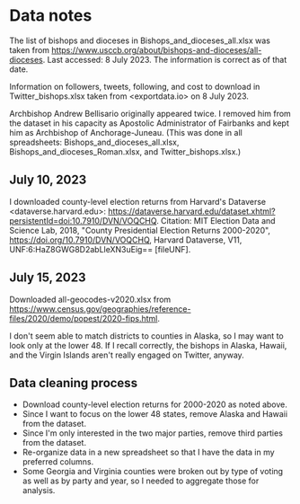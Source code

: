 # Data notes

The list of bishops and dioceses in Bishops_and_dioceses_all.xlsx was taken from <https://www.usccb.org/about/bishops-and-dioceses/all-dioceses>. Last accessed: 8 July 2023. The information is correct as of that date.

Information on followers, tweets, following, and cost to download in Twitter_bishops.xlsx taken from <exportdata.io> on 8 July 2023.

Archbishop Andrew Bellisario originally appeared twice. I removed him from the dataset in his capacity as Apostolic Administrator of Fairbanks and kept him as Archbishop of Anchorage-Juneau. (This was done in all spreadsheets: Bishops_and_dioceses_all.xlsx, Bishops_and_dioceses_Roman.xlsx, and Twitter_bishops.xlsx.)

## July 10, 2023

I downloaded county-level election returns from Harvard's Dataverse <dataverse.harvard.edu>: <https://dataverse.harvard.edu/dataset.xhtml?persistentId=doi:10.7910/DVN/VOQCHQ>. Citation: MIT Election Data and Science Lab, 2018, "County Presidential Election Returns 2000-2020", <https://doi.org/10.7910/DVN/VOQCHQ>, Harvard Dataverse, V11, UNF:6:HaZ8GWG8D2abLleXN3uEig== [fileUNF].

## July 15, 2023

Downloaded all-geocodes-v2020.xlsx from <https://www.census.gov/geographies/reference-files/2020/demo/popest/2020-fips.html>.

I don't seem able to match districts to counties in Alaska, so I may want to look only at the lower 48. If I recall correctly, the bishops in Alaska, Hawaii, and the Virgin Islands aren't really engaged on Twitter, anyway.

## Data cleaning process

- Download county-level election returns for 2000-2020 as noted above.
- Since I want to focus on the lower 48 states, remove Alaska and Hawaii from the dataset.
- Since I'm only interested in the two major parties, remove third parties from the dataset.
- Re-organize data in a new spreadsheet so that I have the data in my preferred columns.
- Some Georgia and Virginia counties were broken out by type of voting as well as by party and year, so I needed to aggregate those for analysis.
